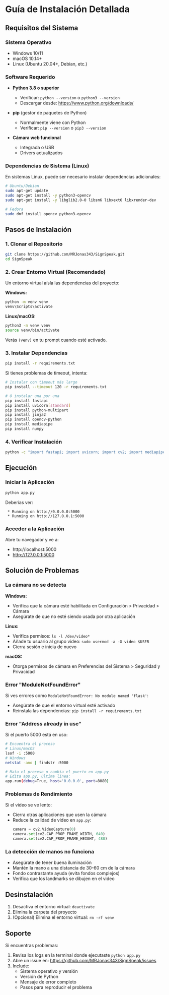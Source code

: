 # Guía de Instalación Detallada

## Requisitos del Sistema

### Sistema Operativo
- Windows 10/11
- macOS 10.14+
- Linux (Ubuntu 20.04+, Debian, etc.)

### Software Requerido
- **Python 3.8 o superior**
  - Verificar: `python --version` o `python3 --version`
  - Descargar desde: https://www.python.org/downloads/
  
- **pip** (gestor de paquetes de Python)
  - Normalmente viene con Python
  - Verificar: `pip --version` o `pip3 --version`

- **Cámara web funcional**
  - Integrada o USB
  - Drivers actualizados

### Dependencias de Sistema (Linux)

En sistemas Linux, puede ser necesario instalar dependencias adicionales:

```bash
# Ubuntu/Debian
sudo apt-get update
sudo apt-get install -y python3-opencv
sudo apt-get install -y libglib2.0-0 libsm6 libxext6 libxrender-dev

# Fedora
sudo dnf install opencv python3-opencv
```

## Pasos de Instalación

### 1. Clonar el Repositorio

```bash
git clone https://github.com/MRJonas343/SignSpeak.git
cd SignSpeak
```

### 2. Crear Entorno Virtual (Recomendado)

Un entorno virtual aísla las dependencias del proyecto:

**Windows:**
```bash
python -m venv venv
venv\Scripts\activate
```

**Linux/macOS:**
```bash
python3 -m venv venv
source venv/bin/activate
```

Verás `(venv)` en tu prompt cuando esté activado.

### 3. Instalar Dependencias

```bash
pip install -r requirements.txt
```

Si tienes problemas de timeout, intenta:

```bash
# Instalar con timeout más largo
pip install --timeout 120 -r requirements.txt

# O instalar una por una
pip install fastapi
pip install uvicorn[standard]
pip install python-multipart
pip install jinja2
pip install opencv-python
pip install mediapipe
pip install numpy
```

### 4. Verificar Instalación

```bash
python -c "import fastapi; import uvicorn; import cv2; import mediapipe; print('✓ Todas las dependencias instaladas correctamente')"
```

## Ejecución

### Iniciar la Aplicación

```bash
python app.py
```

Deberías ver:
```
 * Running on http://0.0.0.0:5000
 * Running on http://127.0.0.1:5000
```

### Acceder a la Aplicación

Abre tu navegador y ve a:
- http://localhost:5000
- http://127.0.0.1:5000

## Solución de Problemas

### La cámara no se detecta

**Windows:**
- Verifica que la cámara esté habilitada en Configuración > Privacidad > Cámara
- Asegúrate de que no esté siendo usada por otra aplicación

**Linux:**
- Verifica permisos: `ls -l /dev/video*`
- Añade tu usuario al grupo video: `sudo usermod -a -G video $USER`
- Cierra sesión e inicia de nuevo

**macOS:**
- Otorga permisos de cámara en Preferencias del Sistema > Seguridad y Privacidad

### Error "ModuleNotFoundError"

Si ves errores como `ModuleNotFoundError: No module named 'flask'`:
- Asegúrate de que el entorno virtual esté activado
- Reinstala las dependencias: `pip install -r requirements.txt`

### Error "Address already in use"

Si el puerto 5000 está en uso:

```bash
# Encuentra el proceso
# Linux/macOS
lsof -i :5000
# Windows
netstat -ano | findstr :5000

# Mata el proceso o cambia el puerto en app.py
# Edita app.py, última línea:
app.run(debug=True, host='0.0.0.0', port=8080)
```

### Problemas de Rendimiento

Si el video se ve lento:
- Cierra otras aplicaciones que usen la cámara
- Reduce la calidad de video en `app.py`:
  ```python
  camera = cv2.VideoCapture(0)
  camera.set(cv2.CAP_PROP_FRAME_WIDTH, 640)
  camera.set(cv2.CAP_PROP_FRAME_HEIGHT, 480)
  ```

### La detección de manos no funciona

- Asegúrate de tener buena iluminación
- Mantén la mano a una distancia de 30-60 cm de la cámara
- Fondo contrastante ayuda (evita fondos complejos)
- Verifica que los landmarks se dibujen en el video

## Desinstalación

1. Desactiva el entorno virtual: `deactivate`
2. Elimina la carpeta del proyecto
3. (Opcional) Elimina el entorno virtual: `rm -rf venv`

## Soporte

Si encuentras problemas:
1. Revisa los logs en la terminal donde ejecutaste `python app.py`
2. Abre un issue en: https://github.com/MRJonas343/SignSpeak/issues
3. Include:
   - Sistema operativo y versión
   - Versión de Python
   - Mensaje de error completo
   - Pasos para reproducir el problema
